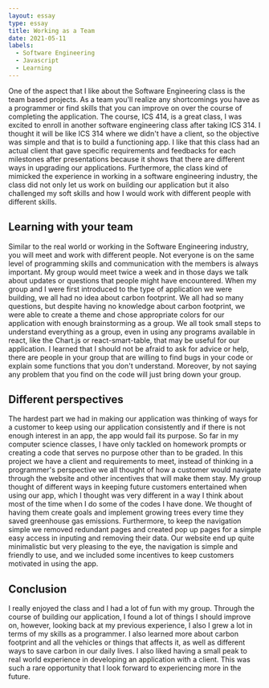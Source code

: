 ```yaml
---
layout: essay
type: essay
title: Working as a Team
date: 2021-05-11
labels:
  - Software Engineering
  - Javascript
  - Learning
---
```


One of the aspect that I like about the Software Engineering class is the team based projects. As a team you'll realize any shortcomings you have as a programmer or find skills that you can improve on over the course of completing the application. The course, ICS 414, is a great class, I was excited to enroll in another software engineering class after taking ICS 314. I thought it will be like ICS 314 where we didn't have a client, so the objective was simple and that is to build a functioning app. I like that this class had an actual client that gave specific requirements and feedbacks for each milestones after presentations because it shows that there are different ways in upgrading our applications. Furthermore, the class kind of mimicked the experience in working in a software engineering industry, the class did not only let us work on building our application but it also challenged my soft skills and how I would work with different people with different skills. 

## Learning with your team
Similar to the real world or working in the Software Engineering industry, you will meet and work with different people. Not everyone is on the same level of programming skills and communication with the members is always important. My group would meet twice a week and in those days we talk about updates or questions that people might have encountered. When my group and I were first introduced to the type of application we were building, we all had no idea about carbon footprint. We all had so many questions, but despite having no knowledge about carbon footprint, we were able to create a theme and chose appropriate colors for our application with enough brainstorming as a group. We all took small steps to understand everything as a group, even in using any programs available in react, like the Chart.js or react-smart-table, that may be useful for our application. I learned that I should not be afraid to ask for advice or help, there are people in your group that are willing to find bugs in your code or explain some functions that you don't understand. Moreover, by not saying any problem that you find on the code will just bring down your group.

## Different perspectives 
The hardest part we had in making our application was thinking of ways for a customer to keep using our application consistently and if there is not enough interest in an app, the app would fail its purpose. So far in my computer science classes, I have only tackled on homework prompts or creating a code that serves no purpose other than to be graded. In this project we have a client and requirements to meet, instead of thinking in a programmer's perspective we all thought of how a customer would navigate through the website and other incentives that will make them stay. My group thought of different ways in keeping future customers entertained when using our app, which I thought was very different in a way I think about most of the time when I do some of the codes I have done. We thought of having them create goals and implement growing trees every time they saved greenhouse gas emissions. Furthermore, to keep the navigation simple we removed redundant pages and created pop up pages for a simple easy access in inputing and removing their data. Our website end up quite minimalistic but very pleasing to the eye, the navigation is simple and friendly to use, and we included some incentives to keep customers motivated in using the app. 

## Conclusion 
I really enjoyed the class and I had a lot of fun with my group. Through the course of building our application, I found a lot of things I should improve on, however, looking back at my previous experience, I also I grew a lot in terms of my skills as a programmer. I also learned more about carbon footprint and all the vehicles or things that affects it, as well as different ways to save carbon in our daily lives. I also liked having a small peak to real world experience in developing an application with a client. This was such a rare opportunity that I look forward to experiencing more in the future.

